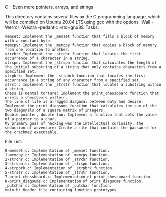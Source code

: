 C - Even more pointers, arrays, and strings

This directory contains several files on the C programming language, which will be compiled on Ubuntu 20.04 LTS using gcc with the options -Wall -Werror -Wextra -pedantic -std=gnu89.
Tasks:

    memset: Implement the _memset function that fills a block of memory with a constant byte.
    memcpy: Implement the _memcpy function that copies a block of memory from one location to another.
    strchr: Implement the _strchr function that locates the first occurrence of a character in a string.
    strspn: Implement the _strspn function that calculates the length of the initial substring of a string that only contains characters from a specified set.
    strpbrk: Implement the _strpbrk function that locates the first occurrence in a string of any character from a specified set.
    strstr: Implement the _strstr function that locates a substring within a string.
    Chess is mental torture: Implement the print_chessboard function that prints a chessboard pattern.
    The line of life is a ragged diagonal between duty and desire: Implement the print_diagsums function that calculates the sum of the two diagonals of a square matrix of integers.
    Double pointer, double fun: Implement a function that sets the value of a pointer to a char.
    My primary goal of hacking was the intellectual curiosity, the seduction of adventure: Create a file that contains the password for the crackme2 executable.

File List:

    0-memset.c: Implementation of _memset function.
    1-memcpy.c: Implementation of _memcpy function.
    2-strchr.c: Implementation of _strchr function.
    3-strspn.c: Implementation of _strspn function.
    4-strpbrk.c: Implementation of _strpbrk function.
    5-strstr.c: Implementation of _strstr function.
    7-print_chessboard.c: Implementation of print_chessboard function.
    8-print_diagsums.c: Implementation of print_diagsums function.
    _putchar.c: Implementation of _putchar function.
    main.h: Header file containing function prototypes
